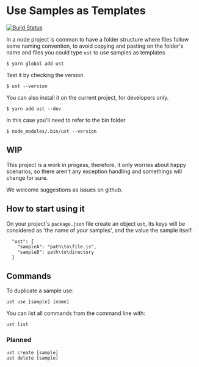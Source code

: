 # Use Samples as Templates

[![Build Status](https://travis-ci.org/mvcds/ust.svg?branch=master)](https://travis-ci.org/mvcds/ust)

In a node project is common to have a folder structure where files follow some naming convention, to avoid copying and pasting on the folder's name and files you could type `ust` to use samples as templates

    $ yarn global add ust

Test it by checking the version

    $ ust --version

You can also install it on the current project, for developers only.

    $ yarn add ust --dev

In this case you'll need to refer to the bin folder

    $ node_modules/.bin/ust --version

## WIP

This project is a work in progess, therefore, it only worries about happy scenarios, so there aren't any exception handling and somethings will change for sure.

We welcome suggestions as issues on github.

## How to start using it

On your project's `package.json` file create an object `ust`, its keys will be considered as 'the name of your samples', and the value the sample itself.

      "ust": {
        "sampleA": "path\to\file.js",
        "sampleB": path\to\directory
      }

## Commands

To duplicate a sample use:

    ust use [sample] [name]

You can list all commands from the command line with:

    ust list

### Planned

    ust create [sample]
    ust delete [sample]
